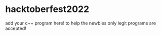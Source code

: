 # hacktoberfest2022
add your c++ program here! to help the newbies only legit programs are accepted!
